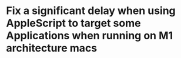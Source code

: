 # Fix a significant delay when using AppleScript to target some Applications when running on M1 architecture macs
